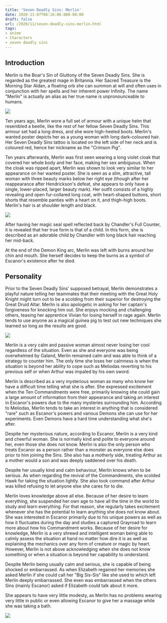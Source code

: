 ```yaml
---
title: 'Seven Deadly Sins: Merlin'
date: 2020-11-07T06:16:00.008-08:00
draft: false
url: /2020/11/seven-deadly-sins-merlin.html
tags: 
- anime
- Characters
- seven deadly sins
---
```


Introduction
------------

Merlin is the Boar's Sin of Gluttony of the Seven Deadly Sins. She is regarded as the greatest mage in Britannia. Her Sacred Treasure is the Morning Star Aldan, a floating orb she can summon at will and often uses in conjunction with her spells and her inherent power Infinity. The name "Merlin" is actually an alias as her true name is unpronounceable to humans.

![](https://lh3.googleusercontent.com/1tJkFYO6XhIQWangzciHXW18HDbDW7IQLvyaB49sCjbb5BQFA6Dbv6dk6Y_1VeUct2UIdMZDLmxb6eywVmYMM33ZdnryPbP2uVVjV-brgVcD3ZglaZahrS1Kw7INjfxqQm5dEutU=s1600-rw)

Ten years ago, Merlin wore a full set of armour with a unique helm that resembled a beetle, like the rest of her fellow Seven Deadly Sins. This armour set had a long dress, and she wore high-heeled boots. Merlin's wanted poster depicts her as a young woman with long dark-coloured hair. Her Seven Deadly Sins tattoo is located on the left side of her neck and is coloured red, hence her nickname as the "Crimson Pig".

Ten years afterwards, Merlin was first seen wearing a long violet cloak that covered her whole body and her face, making her sex ambiguous. When the cloak was ripped apart, Merlin was shown to look very similar to her appearance on her wanted poster. She is seen as a slim, attractive, tall woman with three beauty marks below her right eye (though after her reappearance after Hendrickson's defeat, she appears to only have a single, lower-placed, larger beauty mark). Her outfit consists of a highly revealing and open fur-collared long coat, with heart-shaped buttons, short shorts that resemble panties with a heart on it, and thigh-high boots. Merlin's hair is at shoulder length and black.

![](https://lh6.googleusercontent.com/B7407IzOAy60QeW_JuGtGC1aYrXM0j6mqdGossFgNWt-CyyDZg3R6LFMnsVLjIOMLYNtachpReLhlIVIKyXOpR6Db2fibkM4Z5H-_yaykbaumSPXB63LJ4PfPaJ6nl5ygiW3ymub=s1600-rw)

After having her magic seal spell reflected back by Chandler's Full Counter, it is revealed that her true form is that of a child. In this form, she is described as an adorable child by Chandler with long black hair reaching her mid-back.

At the end of the Demon King arc, Merlin was left with burns around her chin and mouth. She herself decides to keep the burns as a symbol of Escanor's existence after he died.

  

Personality
-----------

Prior to the Seven Deadly Sins' supposed betrayal, Merlin demonstrates a playful nature telling her teammates that their meeting with the Great Holy Knight might turn out to be a scolding from their superior for destroying the Great Druid Altar. Merlin is also apologetic in asking for her captain's forgiveness for knocking him out. She enjoys mocking and challenging others, teasing her apprentice Vivian for losing herself in rage again. Merlin tends to use anyone as a magical guinea pig to test out new techniques she learned so long as the results are good.

![](https://lh4.googleusercontent.com/8N-YjTUolvP6NLPnT2_M5L7Thzk9tr12v7xjAJ3OBBhQp-kmBZf4_OPYyIS1w3ZoDJlX601E-FNNDPnuozdNawUvzjEG7bCLoC1Km6XYXWubjxXaFDyhnKmDXJRszRBkb9RNhUt1=s1600-rw)

Merlin is a very calm and passive woman almost never losing her cool regardless of the situation. Even as she and everyone was being overwhelmed by Galand, Merlin remained calm and was able to think of a strategy to counter him. The only time she loses her calmness is when the situation is beyond her ability to cope such as Meliodas reverting to his previous self or when Arthur was impaled by his own sword.

Merlin is described as a very mysterious woman as many who know her have a difficult time telling what she is after. She expressed excitement when the Ten Commandments were free, primarily knowing she could gain a large amount of information from their appearance and taking an interest in Escanor's powers due to the many mysteries surrounding him. According to Meliodas, Merlin tends to take an interest in anything that is considered "rare" such as Escanor's powers and various Demons she can use for her experiments. Even Demons have a hard time understanding what she's after.

Despite her mysterious nature, according to Escanor, Merlin is a very kind and cheerful woman. She is normally kind and polite to everyone around her, even those she does not know. Merlin is also the only person who treats Escanor as a person rather than a monster as everyone else does prior to him joining the Sins. She also has a motherly side, treating Arthur as a mother would a son and was deeply saddened over his death.

Despite her usually kind and calm behaviour, Merlin knows when to be serious. As when regarding the revival of the Commandments, she scolded Hawk for taking the situation lightly. She also took command after Arthur was killed refusing to let anyone else she cares for to die.

Merlin loves knowledge above all else. Because of her desire to learn everything, she suspended her own age to have all the time in the world to study and learn everything. For that reason, she regularly takes excitement whenever she has the potential to learn anything she does not know about. She was interested in Escanor primarily due to his unique powers as well as how it fluctuates during the day and studies a captured Grayroad to learn more about how his Commandment works. Because of her desire for knowledge, Merlin is a very shrewd and intelligent woman being able to calmly assess the situation at hand no matter how dire it is as well as explaining the mechanics over any form of creature or magic by heart. However, Merlin is not above acknowledging when she does not know something or when a situation is beyond her capability to understand.

Despite Merlin being usually calm and serious, she is capable of being shocked or embarrassed. As when Elizabeth regained her memories she asked Merlin if she could call her "Big Sis-Sis" like she used to which left Merlin deeply embarrassed. She even was embarrassed when the others Sins (mainly Escanor) asked if Elizabeth could talk about it more.

She appears to have very little modesty, as Merlin has no problems wearing very little in public or even allowing Escanor to give her a massage while she was taking a bath.

![](https://lh3.googleusercontent.com/sOdDp0S5oxyk4G4zmzhkzTXDeyl9ap3QhlV9O0qJdpJ2X0PbciwO7u3n7fNdJwoaqDgPW80Xuwx6hIWRu1nEpVuvh7jklP3NqLVUYAo4excOC-6vfnEhFDDta3xBKYMd7TBtPCE4=s1600-rw)